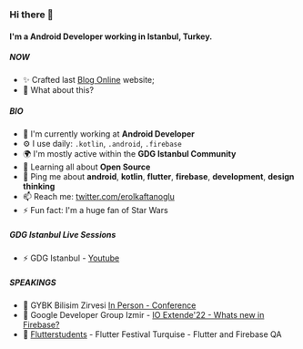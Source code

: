 <!--
**erolkaftanoglu/erolkaftanoglu** is a ✨ _special_ ✨ repository because its `README.md` (this file) appears on your GitHub profile.

Here are some ideas to get you started:

- 🔭 I’m currently working on ...
- 🌱 I’m currently learning ...
- 👯 I’m looking to collaborate on ...
- 🤔 I’m looking for help with ...
- 💬 Ask me about ...
- 📫 How to reach me: ...
- 😄 Pronouns: ...
- ⚡ Fun fact: ...
-->
### Hi there 👋

#### I'm a Android Developer working in Istanbul, Turkey.

##### NOW

- ✨ Crafted last [Blog Online](https://erolkaftanoglu.dev) website;
- 🍑 What about this?

##### BIO

- 🏢 I'm currently working at **Android Developer**
- ⚙️ I use daily: `.kotlin`, `.android`, `.firebase`
- 🌍 I'm mostly active within the **GDG Istanbul Community**
- 🌱 Learning all about **Open Source**
- 💬 Ping me about **android**, **kotlin**, **flutter**, **firebase**, **development**, **design thinking**
- 📫 Reach me: [twitter.com/erolkaftanoglu](https://twitter.com/erolkaftanoglu)
- ⚡️ Fun fact: I'm a huge fan of Star Wars

##### GDG Istanbul Live Sessions

- ⚡️ GDG Istanbul - [Youtube](https://youtube.com/gdgistanbul)

##### SPEAKINGS

- 🎤 GYBK Bilisim Zirvesi [In Person - Conference](https://gybkbilisimzirvesi.com/)
- 🎤 Google Developer Group Izmir - [IO Extende'22 - Whats new in Firebase?](https://kommunity.com/gdg-cloud-izmir/events/io-extended-22-izmir-3534da65)
- 🎤 [Flutterstudents](https://twitter.com/Flutterstudents) - Flutter Festival Turquise - Flutter and Firebase QA

